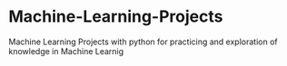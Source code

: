 # Machine-Learning-Projects
Machine Learning Projects with python for practicing and exploration of knowledge in Machine Learnig 
